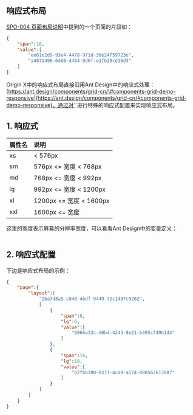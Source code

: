 ## 响应式布局

[SPO-004 页面布局说明](/specification/3-origin-xgui-fan/spo-004-ye-mian-bu-ju-shuo-ming.md)中提到的一个页面的片段如：

```json
{
    "span":16,
    "value":[
        "ee61e2d9-93e4-4478-971d-36e24f59723e",
        "a4031496-6460-4464-9d6f-e1fb20cd16d3"
    ]
}
```

Origin X中的响应式布局直接沿用Ant Design中的响应式处理：[https://ant.design/components/grid-cn/\#components-grid-demo-responsive](https://ant.design/components/grid-cn/#components-grid-demo-responsive)，通过对`<Col/>`进行特殊的响应式配置来实现响应式布局。

## 1. 响应式

| 属性名 | 说明 |
| :--- | :--- |
| xs | &lt; 576px |
| sm | 576px &lt;= 宽度 &lt; 768px |
| md | 768px &lt;= 宽度 &lt; 992px |
| lg | 992px &lt;= 宽度 &lt; 1200px |
| xl | 1200px &lt;= 宽度 &lt; 1600px |
| xxl | 1600px &lt;= 宽度 |

这里的宽度表示屏幕的分辨率宽度，可以看看Ant Design中的变量定义：

```css

```

## 2. 响应式配置

下边是响应式布局的示例：

```json
{
    "page":{
        "layout":[
            "2ba7d8a5-c840-4bdf-9449-72c1407c5262",
            [
                {
                    "span":8,
                    "lg":6,
                    "value":[
                        "6066a32c-d0b4-4243-8e21-b495cf49b1d4"
                    ]
                },
                {
                    "span":16,
                    "lg":18,
                    "value":[
                        "b2fbb200-0371-4ca0-a174-080562613087"
                    ]
                }
            ]
        ]
    }
}
```



